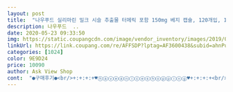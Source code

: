 ```yaml
---
layout: post 
title:  "나우푸드 실리마린 밀크 시슬 추출물 터메릭 포함 150mg 베지 캡슐, 120개입, 1개" 
description: 나우푸드  ..
date: 2020-05-23 09:33:50 
img: https://static.coupangcdn.com/image/vendor_inventory/images/2019/03/20/11/2/eb5f51cf-5a64-4f7f-be27-fdd940950277.jpg 
linkUrl: https://link.coupang.com/re/AFFSDP?lptag=AF3600438&subid=ahnPublicAsk&pageKey=26300&itemId=65512&vendorItemId=3085560662&traceid=V0-113-f74634ab2cb8216b 
categories: [1024] 
color: 9E9D24 
price: 10090 
author: Ask View Shop 
cont:  "●구매후기●<br/>+:+:+:+♥ⓗⓐⓥⓔⓐⓝⓘⓒⓔⓢⓗⓞⓟⓟⓘⓝⓖ♥+:+:+:+<br/><br/> - 국화과 식물이라서 돼지풀·마리골드(금잔화)·데이지 같은<br/>150mg짜리에는 밀크씨슬 + 강황이 들어있어서 노란색이고<br/>300mg짜리가 무조건 좋다는것도 아니고<br/>300mg짜리가 상품순위가 높기는 하지만 저는 300mg짜리로는 효과를 못느꼈어요 ㅠㅠ<br/>300mg짜리는 강황 대신 민들레랑 아티초크가 들어있어서 연한 베이지색이라는점.<br/>.<br/>?<br/>300mg짜리는 반통 먹어도 효과가 없길래 동생 줬는데<br/>ℹ영양제를 드시면서 부작용이 일어나면<br/>▫2형 당뇨병 개선<br/>▫간 질병 치료의 보조<br/>▫간경화<br/>▫간기능 장애 치료보조<br/>▫간기능 회복<br/>▫간세포의 재생<br/>▫건선<br/>▫급성 독성물질을 해독(농약,버섯)<br/>▫급성 바이러스성 간염<br/>▫담석증 치료<br/>▫담즙 분비를 촉진<br/>▫동맥경화<br/>▫바이러스성 간염(일부 C형간염) 치료<br/>▫부종<br/>▫산모 모유 증산<br/>▫설사<br/>▫소양증 개선<br/>▫심장 질환<br/>▫알레르기 반응<br/>▫알콜성 간경변<br/>▫알콜성 간염<br/>▫여드름<br/>▫우울증<br/>▫위장관부작용<br/>▫자율 신경계통 조절<br/>▫피부염<br/>▫항염<br/>▫호르문 분비 조절<br/>☝<br/>⚠임산부, 모유 수유 여성 사용금지<br/>✅부작용<br/>✅실리마린 효능<br/>같이 구매하게된 나우 푸드의 실리마린 밀크 씨슬 추출물 150mg 상품입니다.<br/><br/>개봉했을때는 씁쓸한 약냄새가 살짝 올라오긴 하는데 어차피 물이랑 마시는 것이기 때문에<br/>검지손가락만한 크기의 약통을 확인 할 수 있었습니다.<br/><br/>국화과 식물에 민감한 경우 알레르기가 생길 가능성이 크답니다<br/>그냥 자기랑 안맞는겁니다<br/>그냥저냥 먹을 만 합니다.<br/> 다른점보다는 솔직히 국산 제품보다 가성비가 좋아서 구매하게 되었고<br/>그럴땐 복용을 중지하시는게 맞습니다<br/>그렇다고 150mg짜리가 더 좋다는것도 아닙니다 !<br/>기존에 먹던 밀크씨슬이 남아있음에도 불구하고<br/>꼭 이 한가지 제품때문에 건강해지고 있고 수명이 늘어날것 같다는 생각을 할수가 없답니다<br/>꾸준히 먹다보면 어느순간 확실히 아침에 일어날때 덜 찌뿌둥한 느낌이 들더라구요.<br/><br/>대부분  명현현상이라 여기고 꿋꿋하게 드시는분들이 있어요 명현현상이라는 단어는 부작용이나 예기치 않는 반응을 보고 일본에서 처음 생겨난 말이며 의학적으로 없는말이라고 합니다<br/>도움이 되셨으면 좋겠어요<br/>동생은 300mg짜리가 더 좋은것같다고 하더라구요<br/>두개의 차이점은.<br/><br/>두알씩 먹어야되는게 귀찮긴 하지만 저는 앞으로도 150g짜리만 먹으려구요<br/>딱히 모난데 없는게 좋네요<br/>로켓직구 영양제들은 대부분 영어로 표기 되어있고<br/>먹어보니 효과도 동일한것 같습니다<br/>복용방법은.<br/>.<br/><br/>상품평에 영양제  효능을 적는 이유가 있습니다<br/>수면중에 간 회복이 되기때문에<br/>시간적인 여유는 충분한거 같아서 기한을 넘겨서 먹을 일은 없을것 같고<br/>어떤사람은 300mg짜리 먹고 더 효과봤다는 사람도 있고... <br/><br/>여러분들중 저같은분이 계시다면<br/>옆면에는 각종 영양성분표와 제품 복용법등의 설명이 있고 바닥면에는 제조일자와 유통기한이 적혀있습니다.<br/><br/>올바른 정보 제공을 위해<br/>용기는 플라스틱으로 1차 씰링되어있고 종이로 2차 씰링되어있습니다.<br/><br/>유방암, 자궁암 및 전립선 암과 같은 호르몬 관련 암의 병력이 있는 사람은 사용 금지<br/>음식에도 여러영양소가 들어있어서 각각의 시너지가 생기는것이기 때문입니다<br/>인터넷 영양학,약학사이트를 참고하여 올립니다<br/>자기에게 맞는걸 찾아 먹는게 좋은것같습니다.<br/><br/>자기에게 맞는걸 찾아서 먹으면 될것같습니다 ㅎㅎ<br/>자기전에 두알씩 먹고있습니당<br/>저녁에 먹고 자면 시너지효과가 있어서 좋다는 말을 듣고<br/>저는 개인적으로 실리마린 300mg짜리보다 150mg짜리 두개 먹는게 더 효과가 있었거든요.<br/><br/>저는 그게 너무 귀찮았었는데<br/>저는 수명연장을 위해 26가지의 영양제를 섭취하고 있어서<br/>저에게는 강황이 더 잘맞나봐요.<br/><br/>저와같은 팔랑귀와 팔랑눈을 가진 분들은 그냥 일단 사게 되기 때문입니다<br/>정면에는 나우푸드 실리마린이라고 정확하게 명시되어있고<br/>제가 쿠팡직구에서 영양제를 주로 구입 하면서 가장 불편했던게<br/>첨부한 사진에서 보시는것처럼 다른상품과 함께 배송되었기 때문에 에어캡에 완벽하게 쌓여서 배송받았고<br/>추천합니다!<br/>쿠팡 로켓 직구 상품이기 때문에 월요일날 주문해서 목요일날 받았습니다.<br/><br/>쿠팡직구의 실리마린은 가격이 저렴해서 금액도 맞출겸<br/>한제품 볼때마다 일일히 효능 부작용을 검색하고 있더라구요<br/>후기만 보고 사시는 분들이 많은것 같은데 후기들 읽어보면 잘못된 정보가 많았고 후기 보고 사서 부작용 일어나서 한알먹고 방치된 영양제가 몇개 있습니다<br/>" 
---
```

